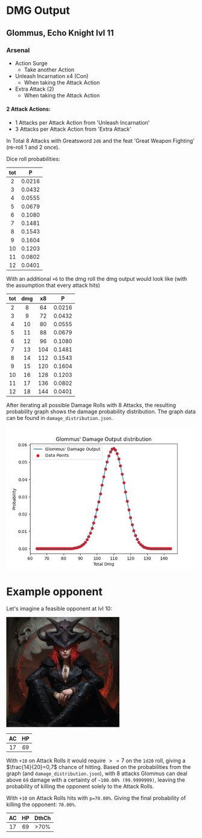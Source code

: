 # DMG Output

## Glommus, Echo Knight lvl 11

### Arsenal
- Action Surge
    - Take another Action
- Unleash Incarnation x4 (Con)
    - When taking the Attack Action
- Extra Attack (2)
    - When taking the Attack Action

#### 2 Attack Actions:
- 1 Attacks per Attack Action from 'Unleash Incarnation'
- 3 Attacks per Attack Action from 'Extra Attack'

In Total 8 Attacks with Greatsword `2d6` and the feat 'Great Weapon Fighting' (re-roll 1 and 2 once).

Dice roll probabilities:

| tot  |    P     |
|:---: |:--------:|
|  2   |  0.0216  |
|  3   |  0.0432  |
|  4   |  0.0555  |
|  5   |  0.0679  |
|  6   |  0.1080  |
|  7   |  0.1481  |
|  8   |  0.1543  |
|  9   |  0.1604  |
|  10  |  0.1203  |
|  11  |  0.0802  |
|  12  |  0.0401  |

With an additional `+6` to the dmg roll the dmg output would look like
(with the assumption that every attack hits)

| tot  | dmg  |  x8  |    P     |
|:---: |:---: |:---: |:--------:|
|  2   |  8   |  64  |  0.0216  |
|  3   |  9   |  72  |  0.0432  |
|  4   |  10  |  80  |  0.0555  |
|  5   |  11  |  88  |  0.0679  |
|  6   |  12  |  96  |  0.1080  |
|  7   |  13  |  104 |  0.1481  |
|  8   |  14  |  112 |  0.1543  |
|  9   |  15  |  120 |  0.1604  |
|  10  |  16  |  128 |  0.1203  |
|  11  |  17  |  136 |  0.0802  |
|  12  |  18  |  144 |  0.0401  |

After iterating all possible Damage Rolls with 8 Attacks, the resulting probability graph shows the damage probability distribution. The graph data can be found in `damage_distribution.json`.

![Damage Output](glommus.png)

# Example opponent

Let's imagine a feasible opponent at lvl 10:
<p align="left">
    <img src="feasible_opponent.jpg" alt="Zalaia" width="300">
</p>

|  AC  |  HP  |
|:----:|:----:|
|  17  |  69  |

With `+10` on Attack Rolls it would require $>=7$ on the `1d20` roll, giving a $\frac{14}{20}=0,7$ chance of hitting.
Based on the probabilities from the graph (and `damage_distribution.json`), with 8 attacks Glommus can deal above `69` damage with a certainty of `~100.00% (99.9999999)`, leaving the probability of killing the opponent solely to the Attack Rolls.

With `+10` on Attack Rolls hits with `p=70.00%`.
Giving the final probability of killing the opponent: `70.00%`.

|  AC  |  HP  | DthCh |
|:----:|:----:|:-----:|
|  17  |  69  |  >70% |

